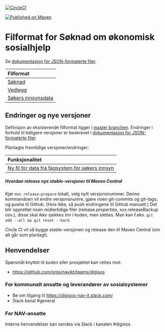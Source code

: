 [![CircleCI](https://circleci.com/gh/navikt/soknadsosialhjelp-filformat.svg?style=svg)](https://circleci.com/gh/navikt/soknadsosialhjelp-filformat)

[![Published on Maven](https://img.shields.io/maven-metadata/v/http/central.maven.org/maven2/no/nav/sbl/dialogarena/soknadsosialhjelp-filformat/maven-metadata.xml.svg)](http://central.maven.org/maven2/no/nav/sbl/dialogarena/soknadsosialhjelp-filformat/)


Filformat for Søknad om økonomisk sosialhjelp
=============================================

Se [dokumentasjon for JSON-formaterte filer](https://navikt.github.io/soknadsosialhjelp-filformat/).

|Filformat                                                                                                 |
|:---------------------------------------------------------------------------------------------------------|
|[Søknad](https://navikt.github.io/soknadsosialhjelp-filformat/#/soknad/getsoknad_json)                    |
|[Vedlegg](readme-vedlegg-json.md)                                                                         |
|[Søkers innsynsdata](https://navikt.github.io/soknadsosialhjelp-filformat/#/data%20fra%20fagsystem/getdigisos_soker_json)                                                                         |


## Endringer og nye versjoner

Definisjon av eksisterende filformat ligger i [master branchen](https://github.com/navikt/soknadsosialhjelp-filformat/). Endringer i forhold til tidligere versjoner er beskrevet i [dokumentasjon for JSON-formaterte filer](https://navikt.github.io/soknadsosialhjelp-filformat/).

Planlagte fremtidige versjoner/endringer: 

|Funksjonalitet                                                                                                                                             |
|:----------------------------------------------------------------------------------------------------------------------------------------------------------|
| [Ny fil for data fra fagsystem for søkers innsyn](https://navikt.github.io/soknadsosialhjelp-filformat/#/data%20fra%20fagsystem/getdigisos_soker_json) |

##### Hvordan release nye stable-versjoner til Maven Central

Kjør `mvn release:prepare` lokalt, velg nytt versjonsnummer.
Denne kommandoen vil endre versjonsnumre, gjøre noen git-commits og git-tags, og pushe til Github.
(Hvis ikke, så push endringene til Github manuelt.)
Det blir opprettet noen midlertidige filer (release.properties, xxx.releaseBackup osv.), disse skal _ikke_ sjekkes
inn i koden, men slettes. Man kan f.eks. `git add --all && git reset --hard`.

Circle CI vil så bygge stable-versjonen og release den til Maven Central (om alt går som planlagt).

## Henvendelser

Spørsmål knyttet til koden eller prosjektet kan rettes mot:
* https://github.com/orgs/navikt/teams/digisos

### For kommunalt ansatte og leverandører av sosialsystemer
* Be om tilgang til https://digisos-nav-it.slack.com/
* Slack kanal #general

### For NAV-ansatte

Interne henvendelser kan sendes via Slack i kanalen #digisos.
